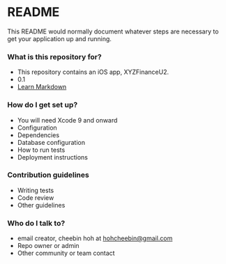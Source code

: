 # README #

This README would normally document whatever steps are necessary to get your application up and running.

### What is this repository for? ###

* This repository contains an iOS app, XYZFinanceU2. 
* 0.1
* [Learn Markdown](https://bitbucket.org/tutorials/markdowndemo)

### How do I get set up? ###

* You will need Xcode 9 and onward
* Configuration
* Dependencies
* Database configuration
* How to run tests
* Deployment instructions

### Contribution guidelines ###

* Writing tests
* Code review
* Other guidelines

### Who do I talk to? ###

* email creator, cheebin hoh at hohcheebin@gmail.com
* Repo owner or admin
* Other community or team contact
